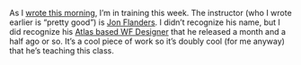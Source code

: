 As I [wrote this
morning](http://devhawk.net/2006/10/09/Hawkeye+On+Standard+WCF+Bindings.aspx),
I’m in training this week. The instructor (who I wrote earlier is
“pretty good”) is [Jon
Flanders](http://www.masteringbiztalk.com/blogs/jon/). I didn’t
recognize his name, but I did recognize his [Atlas based WF
Designer](http://www.masteringbiztalk.com/atlasworkflowdesigner/) that
he released a month and a half ago or so. It’s a cool piece of work so
it’s doubly cool (for me anyway) that he’s teaching this class.
